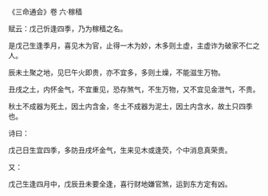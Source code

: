 《三命通会》卷 六·稼穑

赋云：戊己忻逢四季，乃为稼穑之名。

是戊己生逢季月，喜见木为官，止得一木为妙，木多则土虚，主虚诈为破家不仁之人。

辰未土聚之地，见巳午火即贵，亦不宜多，多则土燥，不能滋生万物。

丑戌之土，内怀金气，不宜重见，恐存煞气，不生万物，又不宜见金泄气，不贵。

秋土不成器为死土，因土内含金，冬土不成器为泥土，因土内含水，故土只四季也。

诗曰：

戊己日生宜四季，多防丑戌坏金气，生来见木或逢荧，个中消息真荣贵。

又：

戊己生逢四月中，戊辰丑未要全逢，喜行财地嫌官煞，运到东方定有凶。

